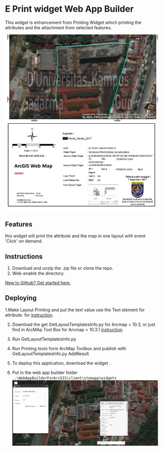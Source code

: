 # E Print widget Web App Builder
This widget is enhancement from Printing Widget which printing the attributes and the attachment from selected features. 



![App](https://github.com/anggaGPS/Printing-Tools-Plus-WAB/blob/master/print2.JPG?raw=true)





## Features
this widget will print the attribute and the map in one layout with event 'Click' on demand.

## Instructions

1. Download and unzip the .zip file or clone the repo.
2. Web-enable the directory.

[New to Github? Get started here.](https://github.com/)

## Deploying
1.Make Layout Printing and put the text value use the Text element for attribute. for [instruction](http://desktop.arcgis.com/en/arcmap/latest/extensions/production-mapping/adding-a-text-element.htm).

2. Download the get GetLayoutTemplatesInfo.py for Arcmap < 10.3, or just find in ArcMAp Tool Box for Arcmap > 10.3.1 [instruction](https://github.com/arcpy/sample-gp-tools/tree/master/GetLayoutTemplatesInfo).

3. Run GetLayoutTemplatesInfo.py

4. Run Printing tools form ArcMap Toolbox and publish with GetLayoutTemplatesInfo.py AddResult

5. To deploy this application, download the widget .

6. Put in the web app builder folder `..\WebAppBuilderForArcGIS\client\stemapp\widgets`
![App](https://github.com/anggaGPS/Printing-Tools-Plus-WAB/blob/master/print1.JPG?raw=true)


